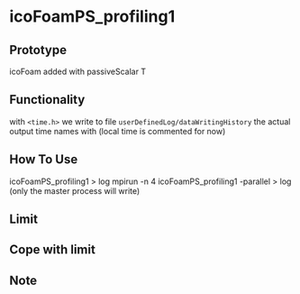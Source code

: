 # icoFoamPS_profiling1

## Prototype
icoFoam added with passiveScalar T

## Functionality
with `<time.h>` we write to file `userDefinedLog/dataWritingHistory` the actual output time names with (local time is commented for now)

## How To Use
icoFoamPS_profiling1 > log
mpirun -n 4 icoFoamPS_profiling1 -parallel > log (only the master process will write)

## Limit

## Cope with limit

## Note
